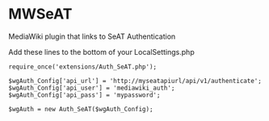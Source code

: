 # MWSeAT
MediaWiki plugin that links to SeAT Authentication

Add these lines to the bottom of your LocalSettings.php

```
require_once('extensions/Auth_SeAT.php');
 
$wgAuth_Config['api_url'] = 'http://myseatapiurl/api/v1/authenticate';
$wgAuth_Config['api_user'] = 'mediawiki_auth';
$wgAuth_Config['api_pass'] = 'mypassword';
 
$wgAuth = new Auth_SeAT($wgAuth_Config);
```
